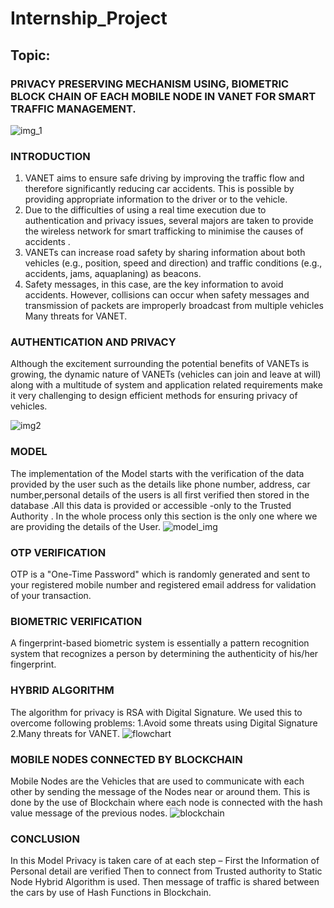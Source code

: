 # Internship_Project
## Topic:
### PRIVACY PRESERVING MECHANISM USING, BIOMETRIC BLOCK CHAIN OF EACH MOBILE NODE IN VANET FOR SMART TRAFFIC MANAGEMENT.
![img_1](https://user-images.githubusercontent.com/54896331/127772556-c5d6ae2a-7495-4dc5-991d-2085b55c297b.PNG)
### INTRODUCTION

1. VANET aims to ensure safe driving by improving the traffic flow and therefore significantly reducing car accidents. This is possible by providing appropriate information to the driver or to the vehicle.
2. Due to the  difficulties of using a real time execution due to authentication and privacy issues, several majors are taken to provide the wireless network for smart trafficking to minimise the  causes of accidents . 
3. VANETs can increase road safety by sharing information about both vehicles (e.g., position, speed and direction) and traffic conditions (e.g., accidents, jams, aquaplaning) as beacons.
4. Safety messages, in this case, are the key information to avoid accidents. However, collisions can occur when safety messages and transmission of packets are improperly broadcast from multiple vehicles
Many threats for VANET.

### AUTHENTICATION AND PRIVACY
Although the excitement surrounding the potential benefits of VANETs is growing, the dynamic nature of VANETs (vehicles can join and leave at will) along with a multitude of system and application related requirements make it very challenging to design efficient methods for ensuring privacy of vehicles.

 ![img2](https://user-images.githubusercontent.com/54896331/127772878-208ab213-c019-4edf-9485-f3cf17bfc3a1.png )
### MODEL
The implementation of the Model starts with the verification of the data provided by the user such as the details like phone number, address, car number,personal details of the users is all first verified then stored in the database .All this data is provided or accessible -only to the Trusted Authority . In the whole process only this section is the only one where we are providing the details of the User.
![model_img](https://user-images.githubusercontent.com/54896331/127773676-c11aea4b-5a5e-4a0b-b268-17422a49a004.PNG)
### OTP VERIFICATION
OTP is a "One-Time Password" which is randomly generated and sent to your registered mobile number and registered email address for validation of your transaction.
### BIOMETRIC VERIFICATION
A fingerprint-based biometric system is essentially a pattern recognition system that recognizes a person by determining the authenticity of his/her fingerprint.
### HYBRID ALGORITHM

The algorithm for privacy is RSA with Digital Signature.
We used this to overcome following problems:
1.Avoid some threats using Digital Signature
2.Many threats for VANET.
![flowchart](https://user-images.githubusercontent.com/54896331/127773832-89e810bf-c386-49b1-9618-8a92e0498886.PNG)
### MOBILE NODES CONNECTED BY BLOCKCHAIN
Mobile Nodes are the Vehicles that are used to communicate with each other by sending the message of the Nodes near or around them. This is done by the use of Blockchain where each node is connected with the hash value message of the previous nodes.
![blockchain](https://user-images.githubusercontent.com/54896331/127774003-3a756c85-2d21-492d-a326-3da9147fc717.png)


### CONCLUSION
In this Model Privacy is taken care of at each step –
First the Information of Personal detail are verified
Then to connect from Trusted authority to Static Node Hybrid Algorithm is  used.
Then message of traffic is shared between the cars by use of Hash Functions in Blockchain.







 



